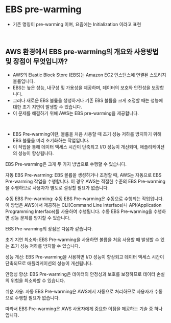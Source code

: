 # EBS pre-warming

- 기존 명칭이 pre-warming 이며, 요즘에는 Initialization 이라고 표현

<br>

## AWS 환경에서 EBS pre-warming의 개요와 사용방법 및 장점이 무엇입니까?

- AWS의 Elastic Block Store (EBS)는 Amazon EC2 인스턴스에 연결된 스토리지 볼륨입니다. 
- EBS는 높은 성능, 내구성 및 가용성을 제공하며, 데이터의 보호와 안전성을 보장합니다. 
- 그러나 새로운 EBS 볼륨을 생성하거나 기존 EBS 볼륨을 크게 조정할 때는 성능에 대한 초기 지연이 발생할 수 있습니다. 
- 이 문제를 해결하기 위해 AWS는 EBS pre-warming을 제공합니다.

<br>

- EBS Pre-warming이란, 볼륨을 처음 사용할 때 초기 성능 저하를 방지하기 위해 EBS 볼륨을 미리 초기화하는 작업입니다. 
- 이 작업을 통해 데이터 액세스 시간이 단축되고 I/O 성능이 개선되며, 애플리케이션의 성능이 향상됩니다.

EBS Pre-warming은 크게 두 가지 방법으로 수행할 수 있습니다.

자동 EBS Pre-warming: EBS 볼륨을 생성하거나 조정할 때, AWS는 자동으로 EBS Pre-warming 작업을 수행합니다. 이 경우 AWS는 적절한 수준의 EBS Pre-warming을 수행하므로 사용자가 별도로 설정할 필요가 없습니다.

수동 EBS Pre-warming: 수동 EBS Pre-warming은 수동으로 수행되는 작업입니다. 이 방법은 AWS에서 제공하는 CLI(Command Line Interface)나 API(Application Programming Interface)를 사용하여 수행됩니다. 수동 EBS Pre-warming을 수행하면 성능 문제를 방지할 수 있습니다.

EBS Pre-warming의 장점은 다음과 같습니다.

초기 지연 최소화: EBS Pre-warming을 사용하면 볼륨을 처음 사용할 때 발생할 수 있는 초기 성능 저하를 방지할 수 있습니다.

성능 개선: EBS Pre-warming을 사용하면 I/O 성능이 향상되고 데이터 액세스 시간이 단축되므로 애플리케이션의 성능이 개선됩니다.

안정성 향상: EBS Pre-warming은 데이터의 안정성과 보호를 보장하므로 데이터 손실의 위험을 최소화할 수 있습니다.

쉬운 사용: 자동 EBS Pre-warming은 AWS에서 자동으로 처리하므로 사용자가 수동으로 수행할 필요가 없습니다.

따라서 EBS Pre-warming은 AWS 사용자에게 중요한 이점을 제공하는 기술 중 하나입니다.